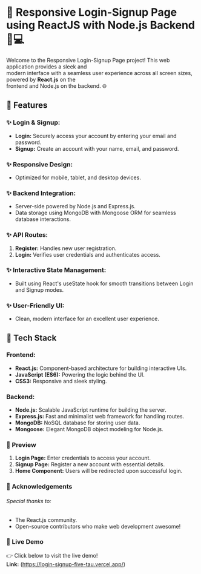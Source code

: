 # 🌟 Responsive Login-Signup Page using ReactJS with Node.js Backend📱💻

Welcome to the Responsive Login-Signup Page project! This web application provides a sleek and<br>
modern interface with a seamless user experience across all screen sizes, powered by **React.js** on the<br>
frontend and Node.js on the backend. 🌐

## 🔑 Features
### ✨ Login & Signup:
* **Login:** Securely access your account by entering your email and password.
* **Signup:** Create an account with your name, email, and password.
### ✨ Responsive Design:
*	 Optimized for mobile, tablet, and desktop devices.
### ✨ Backend Integration:
* Server-side powered by Node.js and Express.js.
* Data storage using MongoDB with Mongoose ORM for seamless database interactions.
### ✨ API Routes:
1. **Register:** Handles new user registration.
2. **Login:** Verifies user credentials and authenticates access.
### ✨ Interactive State Management:
* Built using React's useState hook for smooth transitions between Login and Signup modes.
### ✨ User-Friendly UI:
* Clean, modern interface for an excellent user experience.

## 🚀 Tech Stack
### Frontend:
* **React.js:** Component-based architecture for building interactive UIs.
* **JavaScript (ES6):** Powering the logic behind the UI.
* **CSS3:** Responsive and sleek styling.
### Backend:
* **Node.js:** Scalable JavaScript runtime for building the server.
* **Express.js:** Fast and minimalist web framework for handling routes.
* **MongoDB:** NoSQL database for storing user data.
* **Mongoose:** Elegant MongoDB object modeling for Node.js.

### 📸 Preview
1. **Login Page:** Enter credentials to access your account.
2. **Signup Page:** Register a new account with essential details.
3. **Home Component:** Users will be redirected upon successful login.

### 🙏 Acknowledgements
###### Special thanks to:
* The React.js community.
*	Open-source contributors who make web development awesome!

### 📸 Live Demo
👉 Click below to visit the live demo!<br>
**Link:** (https://login-signup-five-tau.vercel.app/)
